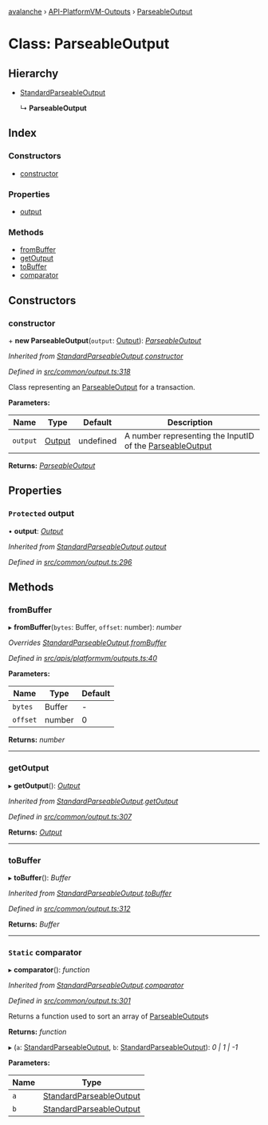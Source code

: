 [avalanche](../README.md) › [API-PlatformVM-Outputs](../modules/api_platformvm_outputs.md) › [ParseableOutput](api_platformvm_outputs.parseableoutput.md)

# Class: ParseableOutput

## Hierarchy

* [StandardParseableOutput](common_output.standardparseableoutput.md)

  ↳ **ParseableOutput**

## Index

### Constructors

* [constructor](api_platformvm_outputs.parseableoutput.md#constructor)

### Properties

* [output](api_platformvm_outputs.parseableoutput.md#protected-output)

### Methods

* [fromBuffer](api_platformvm_outputs.parseableoutput.md#frombuffer)
* [getOutput](api_platformvm_outputs.parseableoutput.md#getoutput)
* [toBuffer](api_platformvm_outputs.parseableoutput.md#tobuffer)
* [comparator](api_platformvm_outputs.parseableoutput.md#static-comparator)

## Constructors

###  constructor

\+ **new ParseableOutput**(`output`: [Output](common_output.output.md)): *[ParseableOutput](api_platformvm_outputs.parseableoutput.md)*

*Inherited from [StandardParseableOutput](common_output.standardparseableoutput.md).[constructor](common_output.standardparseableoutput.md#constructor)*

*Defined in [src/common/output.ts:318](https://github.com/ava-labs/avalanchejs/blob/a2feb77/src/common/output.ts#L318)*

Class representing an [ParseableOutput](api_platformvm_outputs.parseableoutput.md) for a transaction.

**Parameters:**

Name | Type | Default | Description |
------ | ------ | ------ | ------ |
`output` | [Output](common_output.output.md) | undefined | A number representing the InputID of the [ParseableOutput](api_platformvm_outputs.parseableoutput.md)  |

**Returns:** *[ParseableOutput](api_platformvm_outputs.parseableoutput.md)*

## Properties

### `Protected` output

• **output**: *[Output](common_output.output.md)*

*Inherited from [StandardParseableOutput](common_output.standardparseableoutput.md).[output](common_output.standardparseableoutput.md#protected-output)*

*Defined in [src/common/output.ts:296](https://github.com/ava-labs/avalanchejs/blob/a2feb77/src/common/output.ts#L296)*

## Methods

###  fromBuffer

▸ **fromBuffer**(`bytes`: Buffer, `offset`: number): *number*

*Overrides [StandardParseableOutput](common_output.standardparseableoutput.md).[fromBuffer](common_output.standardparseableoutput.md#abstract-frombuffer)*

*Defined in [src/apis/platformvm/outputs.ts:40](https://github.com/ava-labs/avalanchejs/blob/a2feb77/src/apis/platformvm/outputs.ts#L40)*

**Parameters:**

Name | Type | Default |
------ | ------ | ------ |
`bytes` | Buffer | - |
`offset` | number | 0 |

**Returns:** *number*

___

###  getOutput

▸ **getOutput**(): *[Output](common_output.output.md)*

*Inherited from [StandardParseableOutput](common_output.standardparseableoutput.md).[getOutput](common_output.standardparseableoutput.md#getoutput)*

*Defined in [src/common/output.ts:307](https://github.com/ava-labs/avalanchejs/blob/a2feb77/src/common/output.ts#L307)*

**Returns:** *[Output](common_output.output.md)*

___

###  toBuffer

▸ **toBuffer**(): *Buffer*

*Inherited from [StandardParseableOutput](common_output.standardparseableoutput.md).[toBuffer](common_output.standardparseableoutput.md#tobuffer)*

*Defined in [src/common/output.ts:312](https://github.com/ava-labs/avalanchejs/blob/a2feb77/src/common/output.ts#L312)*

**Returns:** *Buffer*

___

### `Static` comparator

▸ **comparator**(): *function*

*Inherited from [StandardParseableOutput](common_output.standardparseableoutput.md).[comparator](common_output.standardparseableoutput.md#static-comparator)*

*Defined in [src/common/output.ts:301](https://github.com/ava-labs/avalanchejs/blob/a2feb77/src/common/output.ts#L301)*

Returns a function used to sort an array of [ParseableOutput](api_platformvm_outputs.parseableoutput.md)s

**Returns:** *function*

▸ (`a`: [StandardParseableOutput](common_output.standardparseableoutput.md), `b`: [StandardParseableOutput](common_output.standardparseableoutput.md)): *0 | 1 | -1*

**Parameters:**

Name | Type |
------ | ------ |
`a` | [StandardParseableOutput](common_output.standardparseableoutput.md) |
`b` | [StandardParseableOutput](common_output.standardparseableoutput.md) |
